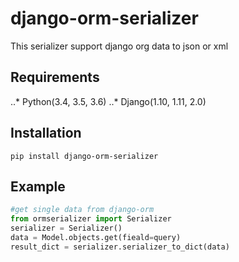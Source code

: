 # django-orm-serializer
This serializer support django org data to json or xml

## Requirements

..* Python(3.4, 3.5, 3.6)
..* Django(1.10, 1.11, 2.0)

## Installation

```pip install django-orm-serializer```

## Example

```python
#get single data from django-orm
from ormserializer import Serializer
serializer = Serializer()
data = Model.objects.get(fieald=query)
result_dict = serializer.serializer_to_dict(data)
```

